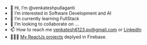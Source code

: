 - 👋 Hi, I’m @venkateshpullaganti
- 👀 I’m interested in Software Development and AI
- 🌱 I’m currently learning FullStack
- 💞️ I’m looking to collaborate on ...
- 📫 How to reach me venkatesh6123.pv@gmail.com or [LinkedIn](https://www.linkedin.com/in/venkatesh-pullaganti/)
- 👨🏽‍💻 [My ReactJs projects](https://my-reactjs-projects.web.app/#/) deplyed in Firebase.
<!---
venkateshpullaganti/venkateshpullaganti is a ✨ special ✨ repository because its `README.md` (this file) appears on your GitHub profile.
You can click the Preview link to take a look at your changes.
--->
